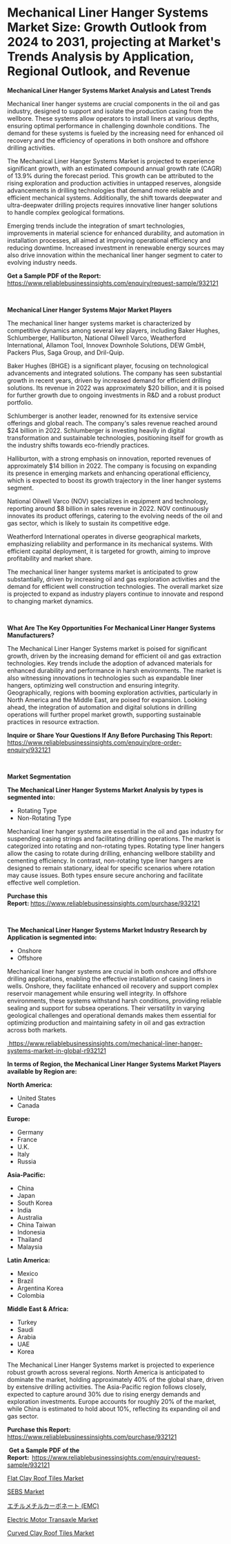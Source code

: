 <p><h1>Mechanical Liner Hanger Systems Market Size: Growth Outlook from 2024 to 2031, projecting at Market's Trends Analysis by Application, Regional Outlook, and Revenue</h1></p><p><strong>Mechanical Liner Hanger Systems Market Analysis and Latest Trends</strong></p>
<p><p>Mechanical liner hanger systems are crucial components in the oil and gas industry, designed to support and isolate the production casing from the wellbore. These systems allow operators to install liners at various depths, ensuring optimal performance in challenging downhole conditions. The demand for these systems is fueled by the increasing need for enhanced oil recovery and the efficiency of operations in both onshore and offshore drilling activities.</p><p>The Mechanical Liner Hanger Systems Market is projected to experience significant growth, with an estimated compound annual growth rate (CAGR) of 13.9% during the forecast period. This growth can be attributed to the rising exploration and production activities in untapped reserves, alongside advancements in drilling technologies that demand more reliable and efficient mechanical systems. Additionally, the shift towards deepwater and ultra-deepwater drilling projects requires innovative liner hanger solutions to handle complex geological formations. </p><p>Emerging trends include the integration of smart technologies, improvements in material science for enhanced durability, and automation in installation processes, all aimed at improving operational efficiency and reducing downtime. Increased investment in renewable energy sources may also drive innovation within the mechanical liner hanger segment to cater to evolving industry needs.</p></p>
<p><strong>Get a Sample PDF of the Report:&nbsp;</strong> <a href="https://www.reliablebusinessinsights.com/enquiry/request-sample/932121">https://www.reliablebusinessinsights.com/enquiry/request-sample/932121</a></p>
<p>&nbsp;</p>
<p><strong>Mechanical Liner Hanger Systems Major Market Players</strong></p>
<p><p>The mechanical liner hanger systems market is characterized by competitive dynamics among several key players, including Baker Hughes, Schlumberger, Halliburton, National Oilwell Varco, Weatherford International, Allamon Tool, Innovex Downhole Solutions, DEW GmbH, Packers Plus, Saga Group, and Dril-Quip.</p><p>Baker Hughes (BHGE) is a significant player, focusing on technological advancements and integrated solutions. The company has seen substantial growth in recent years, driven by increased demand for efficient drilling solutions. Its revenue in 2022 was approximately $20 billion, and it is poised for further growth due to ongoing investments in R&D and a robust product portfolio.</p><p>Schlumberger is another leader, renowned for its extensive service offerings and global reach. The company's sales revenue reached around $24 billion in 2022. Schlumberger is investing heavily in digital transformation and sustainable technologies, positioning itself for growth as the industry shifts towards eco-friendly practices.</p><p>Halliburton, with a strong emphasis on innovation, reported revenues of approximately $14 billion in 2022. The company is focusing on expanding its presence in emerging markets and enhancing operational efficiency, which is expected to boost its growth trajectory in the liner hanger systems segment.</p><p>National Oilwell Varco (NOV) specializes in equipment and technology, reporting around $8 billion in sales revenue in 2022. NOV continuously innovates its product offerings, catering to the evolving needs of the oil and gas sector, which is likely to sustain its competitive edge.</p><p>Weatherford International operates in diverse geographical markets, emphasizing reliability and performance in its mechanical systems. With efficient capital deployment, it is targeted for growth, aiming to improve profitability and market share.</p><p>The mechanical liner hanger systems market is anticipated to grow substantially, driven by increasing oil and gas exploration activities and the demand for efficient well construction technologies. The overall market size is projected to expand as industry players continue to innovate and respond to changing market dynamics.</p></p>
<p>&nbsp;</p>
<p><strong>What Are The Key Opportunities For Mechanical Liner Hanger Systems Manufacturers?</strong></p>
<p><p>The Mechanical Liner Hanger Systems market is poised for significant growth, driven by the increasing demand for efficient oil and gas extraction technologies. Key trends include the adoption of advanced materials for enhanced durability and performance in harsh environments. The market is also witnessing innovations in technologies such as expandable liner hangers, optimizing well construction and ensuring integrity. Geographically, regions with booming exploration activities, particularly in North America and the Middle East, are poised for expansion. Looking ahead, the integration of automation and digital solutions in drilling operations will further propel market growth, supporting sustainable practices in resource extraction.</p></p>
<p><strong>Inquire or Share Your Questions If Any Before Purchasing This Report:</strong> <a href="https://www.reliablebusinessinsights.com/enquiry/pre-order-enquiry/932121">https://www.reliablebusinessinsights.com/enquiry/pre-order-enquiry/932121</a></p>
<p>&nbsp;</p>
<p><strong>Market Segmentation</strong></p>
<p><strong>The Mechanical Liner Hanger Systems Market Analysis by types is segmented into:</strong></p>
<p><ul><li>Rotating Type</li><li>Non-Rotating Type</li></ul></p>
<p><p>Mechanical liner hanger systems are essential in the oil and gas industry for suspending casing strings and facilitating drilling operations. The market is categorized into rotating and non-rotating types. Rotating type liner hangers allow the casing to rotate during drilling, enhancing wellbore stability and cementing efficiency. In contrast, non-rotating type liner hangers are designed to remain stationary, ideal for specific scenarios where rotation may cause issues. Both types ensure secure anchoring and facilitate effective well completion.</p></p>
<p><strong>Purchase this Report:&nbsp;</strong><a href="https://www.reliablebusinessinsights.com/purchase/932121">https://www.reliablebusinessinsights.com/purchase/932121</a></p>
<p>&nbsp;</p>
<p><strong>The Mechanical Liner Hanger Systems Market Industry Research by Application is segmented into:</strong></p>
<p><ul><li>Onshore</li><li>Offshore</li></ul></p>
<p><p>Mechanical liner hanger systems are crucial in both onshore and offshore drilling applications, enabling the effective installation of casing liners in wells. Onshore, they facilitate enhanced oil recovery and support complex reservoir management while ensuring well integrity. In offshore environments, these systems withstand harsh conditions, providing reliable sealing and support for subsea operations. Their versatility in varying geological challenges and operational demands makes them essential for optimizing production and maintaining safety in oil and gas extraction across both markets.</p></p>
<p><a href="https://www.reliablebusinessinsights.com/mechanical-liner-hanger-systems-market-in-global-r932121">&nbsp;https://www.reliablebusinessinsights.com/mechanical-liner-hanger-systems-market-in-global-r932121</a></p>
<p><strong>In terms of Region, the Mechanical Liner Hanger Systems Market Players available by Region are:</strong></p>
<p>
    <p> <strong> North America: </strong>
        <ul>
            <li>United States</li>
            <li>Canada</li>
        </ul>
        </p> 
    <p> <strong> Europe: </strong>
        <ul>
            <li>Germany</li>
            <li>France</li>
            <li>U.K.</li>
            <li>Italy</li>
            <li>Russia</li>
        </ul>
        </p> 
    <p> <strong> Asia-Pacific: </strong>
        <ul>
            <li>China</li>
            <li>Japan</li>
            <li>South Korea</li>
            <li>India</li>
            <li>Australia</li>
            <li>China Taiwan</li>
            <li>Indonesia</li>
            <li>Thailand</li>
            <li>Malaysia</li>
        </ul>
        </p> 
    <p> <strong> Latin America: </strong>
        <ul>
            <li>Mexico</li>
            <li>Brazil</li>
            <li>Argentina Korea</li>
            <li>Colombia</li>
        </ul>
        </p> 
    <p> <strong> Middle East & Africa: </strong>
        <ul>
            <li>Turkey</li>
            <li>Saudi</li>
            <li>Arabia</li>
            <li>UAE</li>
            <li>Korea</li>
        </ul>
    </p>
    </p>
<p><p>The Mechanical Liner Hanger Systems market is projected to experience robust growth across several regions. North America is anticipated to dominate the market, holding approximately 40% of the global share, driven by extensive drilling activities. The Asia-Pacific region follows closely, expected to capture around 30% due to rising energy demands and exploration investments. Europe accounts for roughly 20% of the market, while China is estimated to hold about 10%, reflecting its expanding oil and gas sector.</p></p>
<p><strong>Purchase this Report: </strong><a href="https://www.reliablebusinessinsights.com/purchase/932121">https://www.reliablebusinessinsights.com/purchase/932121</a></p>
<p>&nbsp;<strong>Get a Sample PDF of the Report:&nbsp;&nbsp;</strong><a href="https://www.reliablebusinessinsights.com/enquiry/request-sample/932121">https://www.reliablebusinessinsights.com/enquiry/request-sample/932121</a></p>
<p><strong></strong></p>
<p><p><a href="https://issuu.com/reportprime-2/docs/flat-clay-roof-tiles-market-size-20_b065538e04f627">Flat Clay Roof Tiles Market</a></p><p><a href="https://medium.com/@adam.dyer78678/the-sebs-market-prioritizes-cost-control-and-efficiency-enhancement-4f297011cc38">SEBS Market</a></p><p><a href="https://medium.com/@ryanmarc1930/ethylmethyl-carbonate-emc-market-%E3%81%AE%E3%82%B0%E3%83%AD%E3%83%BC%E3%83%90%E3%83%AB%E5%B8%82%E5%A0%B4%E6%A6%82%E8%A6%81%E3%81%AF-%E4%B8%96%E7%95%8C%E3%81%8A%E3%82%88%E3%81%B3%E4%B8%BB%E8%A6%81%E5%B8%82%E5%A0%B4%E3%81%AB%E3%81%8A%E3%81%91%E3%82%8B%E6%A5%AD%E7%95%8C%E3%81%AB%E5%BD%B1%E9%9F%BF%E3%82%92%E4%B8%8E%E3%81%88%E3%82%8B%E4%B8%BB%E8%A6%81%E3%81%AA%E3%83%88%E3%83%AC%E3%83%B3%E3%83%89%E3%81%AB%E3%81%A4%E3%81%84%E3%81%A6-%E7%8B%AC%E8%87%AA%E3%81%AE%E8%A6%96%E7%82%B9%E3%82%92%E6%8F%90%E4%BE%9B%E3%81%97%E3%81%BE%E3%81%99-69e69d434ea9">エチルメチルカーボネート (EMC)</a></p><p><a href="https://www.linkedin.com/pulse/electric-motor-transaxle-market-research-report-forecast-growth-ualvf?trackingId=qxHw6wPQQQGrdvWVHzOOeQ%3D%3D">Electric Motor Transaxle Market</a></p><p><a href="https://issuu.com/reportprime-2/docs/curved-clay-roof-tiles-market-size-_14ea0954508fa8">Curved Clay Roof Tiles Market</a></p></p>